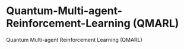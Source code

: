 # Quantum-Multi-agent-Reinforcement-Learning (QMARL)
Quantum Multi-agent Reinforcement Learning (QMARL)
